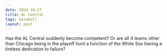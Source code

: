 ```yaml
---
date: 2024-10-27
title: AL Central
tags: baseball
layout: post
---
```


Has the AL Central suddenly become competent? Or are all 4 teams other than Chicago being in the playoff hunt a function of the White Sox having a tireless dedication to failure?
